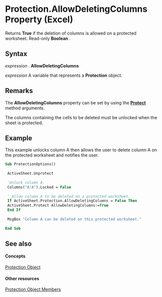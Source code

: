 
# Protection.AllowDeletingColumns Property (Excel)

Returns  **True** if the deletion of columns is allowed on a protected worksheet. Read-only **Boolean** .


## Syntax

 _expression_ . **AllowDeletingColumns**

 _expression_ A variable that represents a **Protection** object.


## Remarks

The  **AllowDeletingColumns** property can be set by using the **[Protect](ed517a80-eea9-4268-5fbc-69c659beac0e.md)** method arguments.

The columns containing the cells to be deleted must be unlocked when the sheet is protected.


## Example

This example unlocks column A then allows the user to delete column A on the protected worksheet and notifies the user.


```vb
Sub ProtectionOptions() 
 
 ActiveSheet.Unprotect 
 
 'Unlock column A. 
 Columns("A:A").Locked = False 
 
 ' Allow column A to be deleted on a protected worksheet. 
 If ActiveSheet.Protection.AllowDeletingColumns = False Then 
 ActiveSheet.Protect AllowDeletingColumns:=True 
 End If 
 
 MsgBox "Column A can be deleted on this protected worksheet." 
 
End Sub
```


## See also


#### Concepts


[Protection Object](dc13a9dd-bd19-daa2-5093-7182917d5bde.md)
#### Other resources


[Protection Object Members](c916b830-ed4c-3c9d-5cbd-245e32504076.md)
